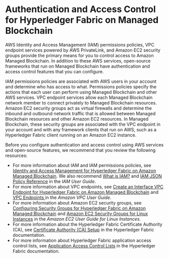 # Authentication and Access Control for Hyperledger Fabric on Managed Blockchain<a name="managed-blockchain-auth-and-access-control"></a>

AWS Identity and Access Management \(IAM\) permissions policies, VPC endpoint services powered by AWS PrivateLink, and Amazon EC2 security groups provide the primary means for you to control access to Amazon Managed Blockchain\. In addition to these AWS services, open\-source frameworks that run on Managed Blockchain have authentication and access control features that you can configure\.

IAM permissions policies are associated with AWS users in your account and determine who has access to what\. Permissions policies specify the actions that each user can perform using Managed Blockchain and other AWS services\. VPC endpoint services allow each Managed Blockchain network member to connect privately to Managed Blockchain resources\. Amazon EC2 security groups act as virtual firewalls and determine the inbound and outbound network traffic that is allowed between Managed Blockchain resources and other Amazon EC2 resources\. In Managed Blockchain, these security groups are associated with the VPC endpoint in your account and with any framework clients that run on AWS, such as a Hyperledger Fabric client running on an Amazon EC2 instance\.

Before you configure authentication and access control using AWS services and open\-source features, we recommend that you review the following resources:
+ For more information about IAM and IAM permissions policies, see [Identity and Access Management for Hyperledger Fabric on Amazon Managed Blockchain](security-iam.md)\. We also recommend [What is IAM?](https://docs.aws.amazon.com/IAM/latest/UserGuide/introduction.html) and [IAM JSON Policy Reference](https://docs.aws.amazon.com/IAM/latest/UserGuide/reference_policies.html) in the *IAM User Guide*\.
+ For more information about VPC endpoints, see [Create an Interface VPC Endpoint for Hyperledger Fabric on Amazon Managed Blockchain](managed-blockchain-endpoints.md) and [VPC Endpoints ](https://docs.aws.amazon.com/vpc/latest/userguide/vpc-endpoints.html) in the *Amazon VPC User Guide*\.
+ For more information about Amazon EC2 security groups, see [Configuring Security Groups for Hyperledger Fabric on Amazon Managed Blockchain](managed-blockchain-security-sgs.md) and [Amazon EC2 Security Groups for Linux Instances](https://docs.aws.amazon.com/AWSEC2/latest/UserGuide/using-network-security.html) in the *Amazon EC2 User Guide for Linux Instances*\.
+ For more information about the Hyperledger Fabric Certificate Authority \(CA\), see [Certificate Authority \(CA\) Setup](https://openblockchain.readthedocs.io/en/latest/Setup/ca-setup/) in the Hyperledger Fabric documentation\.
+ For more information about Hyperledger Fabric application access control lists, see [Application Access Control Lists](https://openblockchain.readthedocs.io/en/latest/tech/application-ACL/) in the Hyperledger Fabric documentation\.